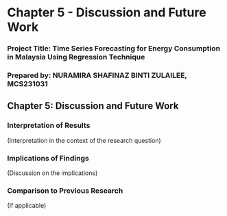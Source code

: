 # Chapter 5 - Discussion and Future Work

### Project Title: Time Series Forecasting for Energy Consumption in Malaysia Using Regression Technique

### Prepared by: NURAMIRA SHAFINAZ BINTI ZULAILEE, MCS231031

## Chapter 5: Discussion and Future Work
### Interpretation of Results
(Interpretation in the context of the research question)

### Implications of Findings
(Discussion on the implications)

### Comparison to Previous Research
(If applicable)
